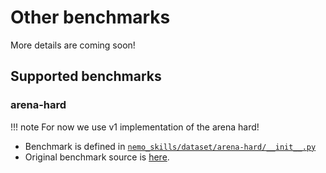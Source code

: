 # Other benchmarks

More details are coming soon!

## Supported benchmarks

### arena-hard

!!! note
    For now we use v1 implementation of the arena hard!

- Benchmark is defined in [`nemo_skills/dataset/arena-hard/__init__.py`](https://github.com/NVIDIA/NeMo-Skills/blob/main/nemo_skills/dataset/arena-hard/__init__.py)
- Original benchmark source is [here](https://github.com/lmarena/arena-hard-auto).
